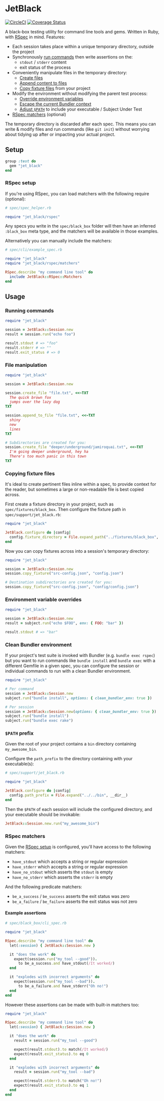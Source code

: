 # JetBlack

[![CircleCI](https://circleci.com/gh/odlp/jet_black.svg?style=svg)](https://circleci.com/gh/odlp/jet_black) [![Coverage Status](https://coveralls.io/repos/github/odlp/jet_black/badge.svg?branch=master)](https://coveralls.io/github/odlp/jet_black?branch=master)

A black-box testing utility for command line tools and gems. Written in Ruby,
with [RSpec] in mind. Features:

[RSpec]: http://rspec.info/

- Each session takes place within a unique temporary directory, outside the project
- Synchronously [run commands](#running-commands) then write assertions on the:
  - `stdout` / `stderr` content
  - exit status of the process
- Conveniently manipulate files in the temporary directory:
  - [Create files](#file-manipulation)
  - [Append content to files](#file-manipulation)
  - [Copy fixture files](#copying-fixture-files) from your project
- Modify the environment without modifying the parent test process:
  - [Override environment variables](#environment-variable-overrides)
  - [Escape the current Bundler context](#clean-bundler-environment)
  - [Adjust `$PATH`](#path-prefix) to include your executable / Subject Under Test
- [RSpec matchers](#rspec-matchers) (optional)

The temporary directory is discarded after each spec. This means you can write
& modify files and run commands (like `git init`) without worrying about tidying
up after or impacting your actual project.

## Setup

```ruby
group :test do
  gem "jet_black"
end
```

### RSpec setup

If you're using RSpec, you can load matchers with the following require
(optional):

```ruby
# spec/spec_helper.rb

require "jet_black/rspec"
```

Any specs you write in the `spec/black_box` folder will then have an inferred
`:black_box` meta type, and the matchers will be available in those examples.

Alternatively you can manually include the matchers:

```ruby
# spec/cli/example_spec.rb

require "jet_black"
require "jet_black/rspec/matchers"

RSpec.describe "my command line tool" do
  include JetBlack::RSpec::Matchers
end
```

## Usage

### Running commands

```ruby
require "jet_black"

session = JetBlack::Session.new
result = session.run("echo foo")

result.stdout # => "foo"
result.stderr # => ""
result.exit_status # => 0
```

### File manipulation

```ruby
require "jet_black"

session = JetBlack::Session.new

session.create_file "file.txt", <<~TXT
  The quick brown fox
  jumps over the lazy dog
TXT

session.append_to_file "file.txt", <<~TXT
  shiny
  new
  lines
TXT

# Subdirectories are created for you:
session.create_file "deeper/underground/jamiroquai.txt", <<~TXT
  I'm going deeper underground, hey ha
  There's too much panic in this town
TXT
```

### Copying fixture files

It's ideal to create pertinent files inline within a spec, to provide context
for the reader, but sometimes a large or non-readable file is best copied
across.

First create a fixture directory in your project, such as
`spec/fixtures/black_box`. Then configure the fixture path in
`spec/support/jet_black.rb`:

```ruby
require "jet_black"

JetBlack.configure do |config|
  config.fixture_directory = File.expand_path("../fixtures/black_box", __dir__)
end
```

Now you can copy fixtures across into a session's temporary directory:

```ruby
require "jet_black"

session = JetBlack::Session.new
session.copy_fixture("src-config.json", "config.json")

# Destination subdirectories are created for you:
session.copy_fixture("src-config.json", "config/config.json")
```

### Environment variable overrides

```ruby
require "jet_black"

session = JetBlack::Session.new
result = subject.run("echo $FOO", env: { FOO: "bar" })

result.stdout # => "bar"
```

### Clean Bundler environment

If your project's test suite is invoked with Bundler (e.g. `bundle exec rspec`)
but you want to run commands like `bundle install` and `bundle exec` with a
different Gemfile in a given spec, you can configure the session or individual
commands to run with a clean Bundler environment.

```ruby
require "jet_black"

# Per command
session = JetBlack::Session.new
subject.run("bundle install", options: { clean_bundler_env: true })

# Per session
session = JetBlack::Session.new(options: { clean_bundler_env: true })
subject.run("bundle install")
subject.run("bundle exec rake")
```

### `$PATH` prefix

Given the root of your project contains a `bin` directory containing
`my_awesome_bin`.

Configure the `path_prefix` to the directory containing with your executable(s):

```ruby
# spec/support/jet_black.rb

require "jet_black"

JetBlack.configure do |config|
  config.path_prefix = File.expand("../../bin", __dir__)
end
```

Then the `$PATH` of each session will include the configured directory, and your
executable should be invokable:

```ruby
JetBlack::Session.new.run("my_awesome_bin")
```

### RSpec matchers

Given the [RSpec setup](#rspec-setup) is configured, you'll have access to the
following matchers:

- `have_stdout` which accepts a string or regular expression
- `have_stderr` which accepts a string or regular expression
- `have_no_stdout` which asserts the `stdout` is empty
- `have_no_stderr` which asserts the `stderr` is empty

And the following predicate matchers:

- `be_a_success` / `be_success` asserts the exit status was zero
- `be_a_failure` / `be_failure` asserts the exit status was not zero

#### Example assertions

```ruby
# spec/black_box/cli_spec.rb

require "jet_black"

RSpec.describe "my command line tool" do
  let(:session) { JetBlack::Session.new }

  it "does the work" do
    expect(session.run("my_tool --good")).
      to be_a_success.and have_stdout(/It worked/)
  end

  it "explodes with incorrect arguments" do
    expect(session.run("my_tool --bad")).
      to be_a_failure.and have_stderr("Oh no!")
  end
end
```

However these assertions can be made with built-in matchers too:

```ruby
require "jet_black"

RSpec.describe "my command line tool" do
  let(:session) { JetBlack::Session.new }

  it "does the work" do
    result = session.run("my_tool --good")

    expect(result.stdout).to match(/It worked/)
    expect(result.exit_status).to eq 0
  end

  it "explodes with incorrect arguments" do
    result = session.run("my_tool --bad")

    expect(result.stderr).to match("Oh no!")
    expect(result.exit_status).to eq 1
  end
end
```
